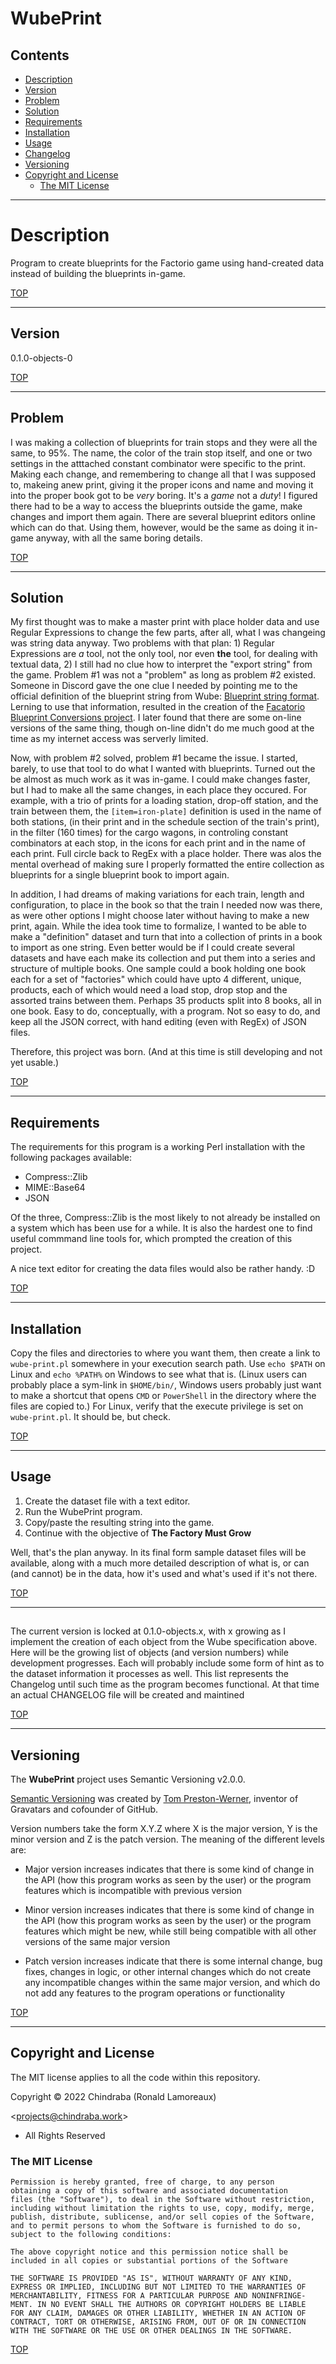 # WubePrint

## Contents

-  [Description](#description)
-  [Version](#version)
-  [Problem](#problem)
-  [Solution](#solution)
-  [Requirements](#requirements)
-  [Installation](#installation)
-  [Usage](#usage)
-  [Changelog](#changelog)
-  [Versioning](#versioning)
-  [Copyright and License](#copyright-and-license)
   -  [The MIT License](#the-mit-license)


---

# Description

Program to create blueprints for the Factorio game using hand-created data instead of building the blueprints in-game.


[TOP](#contents)

---
## Version

0.1.0-objects-0

[TOP](#contents)

---
## Problem

I was making a collection of blueprints for train stops and they were all the same, to 95%. The name, the color of the train stop itself, and one or two settings in the atttached constant combinator were specific to the print. Making each change, and remembering to change all that I was supposed to, makeing anew print, giving it the proper icons and name and moving it into the proper book got to be _very_ boring. It's a _game_ not a _duty_! I figured there had to be a way to access the blueprints outside the game, make changes and import them again. There are several blueprint editors online which can do that. Using them, however, would be the same as doing it in-game anyway, with all the same boring details.


[TOP](#contents)

---
## Solution

My first thought was to make a master print with place holder data and use Regular Expressions to change the few parts, after all, what I was changeing was string data anyway. Two problems with that plan: 1) Regular Expressions are _a_ tool, not the only tool, nor even **the** tool, for dealing with textual data, 2) I still had no clue how to interpret the "export string" from the game. Problem #1 was not a "problem" as long as problem #2 existed. Someone in Discord gave the one clue I needed by pointing me to the official definition of the blueprint string from Wube: [Blueprint string format](https://wiki.factorio.com/Blueprint_string_format). Lerning to use that information, resulted in the creation of the [Facatorio Blueprint Conversions project](https://github.com/chindraba-work/Facatorio-Blueprint-Conversions). I later found that there are some on-line versions of the same thing, though on-line didn't do me much good at the time as my internet access was serverly limited.

Now, with problem #2 solved, problem #1 became the issue. I started, barely, to use that tool to do what I wanted with blueprints. Turned out the be almost as much work as it was in-game. I could make changes faster, but I had to make all the same changes, in each place they occured. For example, with a trio of prints for a loading station, drop-off station, and the train between them, the `[item=iron-plate]` definition is used in the name of both stations, (in their print and in the schedule section of the train's print), in the filter (160 times) for the cargo wagons, in controling constant combinators at each stop, in the icons for each print and in the name of each print. Full circle back to RegEx with a place holder. There was alos the mental overhead of making sure I properly formatted the entire collection as blueprints for a single blueprint book to import again.

In addition, I had dreams of making variations for each train, length and configuration, to place in the book so that the train I needed now was there, as were other options I might choose later without having to make a new print, again. While the idea took time to formalize, I wanted to be able to make a "definition" dataset and turn that into a collection of prints in a book to import as one string. Even better would be if I could create several datasets and have each make its collection and put them into a series and structure of multiple books. One sample could a book holding one book each for a set of "factories" which could have upto 4 different, unique, products, each of which would need a load stop, drop stop and the assorted trains between them. Perhaps 35 products split into 8 books, all in one book.
Easy to do, conceptually, with a program. Not so easy to do, and keep all the JSON correct, with hand editing (even with RegEx) of JSON files.

Therefore, this project was born. (And at this time is still developing and not yet usable.)

[TOP](#contents)

---
## Requirements

The requirements for this program is a working Perl installation with the following packages available:
-  Compress::Zlib
-  MIME::Base64
-  JSON

Of the three, Compress::Zlib is the most likely to not already be installed on a system which has been use for a while. It is also the hardest one to find useful commmand line tools for, which prompted the creation of this project.

A nice text editor for creating the data files would also be rather handy. :D


[TOP](#contents)

---
## Installation

Copy the files and directories to where you want them, then create a link to `wube-print.pl` somewhere in your execution search path. Use `echo $PATH` on Linux and `echo %PATH%` on Windows to see what that is. (Linux users can probably place a sym-link in `$HOME/bin/`, Windows users probably just want to make a shortcut that opens `CMD` or `PowerShell` in the directory where the files are copied to.) For Linux, verify that the execute privilege is set on `wube-print.pl`. It should be, but check.

[TOP](#contents)

---
## Usage

1.  Create the dataset file with a text editor.
2.  Run the WubePrint program.
3.  Copy/paste the resulting string into the game.
4.  Continue with the objective of **The Factory Must Grow**

Well, that's the plan anyway. In its final form sample dataset files will be available, along with a much more detailed description of what is, or can (and cannot) be in the data, how it's used and what's used if it's not there.

[TOP](#contents)

---
## 

The current version is locked at 0.1.0-objects.x, with x growing as I implement the creation of each object from the Wube specification above. Here will be the growing list of objects (and version numbers) while development progresses. Each will probably include some form of hint as to the dataset information it processes as well. This list represents the Changelog until such time as the program becomes functional. At that time an actual CHANGELOG file will be created and maintined


[TOP](#contents)

---
## Versioning

The **WubePrint** project uses Semantic Versioning v2.0.0.

[Semantic Versioning](https://semver.org/spec/v2.0.0.html) was created by [Tom Preston-Werner](http://tom.preston-werner.com/), inventor of Gravatars and cofounder of GitHub.

Version numbers take the form X.Y.Z where X is the major version, Y is the minor version and Z is the patch version. The meaning of the different levels are:

* Major version increases indicates that there is some kind of change in the API (how this program works as seen by the user) or the program features which is incompatible with previous version

* Minor version increases indicates that there is some kind of change in the API (how this program works as seen by the user) or the program features which might be new, while still being compatible with all other versions of the same major version

* Patch version increases indicate that there is some internal change, bug fixes, changes in logic, or other internal changes which do not create any incompatible changes within the same major version, and which do not add any features to the program operations or functionality

[TOP](#contents)

---
## Copyright and License

The MIT license applies to all the code within this repository.

Copyright © 2022  Chindraba (Ronald Lamoreaux)

   <[projects@chindraba.work](mailto:projects@chindraba.work?subject=Factorio_Blueprint_Conversions)>

- All Rights Reserved

### The MIT License

    Permission is hereby granted, free of charge, to any person
    obtaining a copy of this software and associated documentation
    files (the "Software"), to deal in the Software without restriction,
    including without limitation the rights to use, copy, modify, merge,
    publish, distribute, sublicense, and/or sell copies of the Software,
    and to permit persons to whom the Software is furnished to do so,
    subject to the following conditions:

    The above copyright notice and this permission notice shall be
    included in all copies or substantial portions of the Software

    THE SOFTWARE IS PROVIDED "AS IS", WITHOUT WARRANTY OF ANY KIND,
    EXPRESS OR IMPLIED, INCLUDING BUT NOT LIMITED TO THE WARRANTIES OF
    MERCHANTABILITY, FITNESS FOR A PARTICULAR PURPOSE AND NONINFRINGE-
    MENT. IN NO EVENT SHALL THE AUTHORS OR COPYRIGHT HOLDERS BE LIABLE
    FOR ANY CLAIM, DAMAGES OR OTHER LIABILITY, WHETHER IN AN ACTION OF
    CONTRACT, TORT OR OTHERWISE, ARISING FROM, OUT OF OR IN CONNECTION
    WITH THE SOFTWARE OR THE USE OR OTHER DEALINGS IN THE SOFTWARE.

[TOP](#contents)
